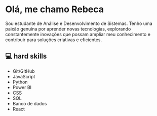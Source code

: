 
# Olá, me chamo Rebeca 

Sou estudante de Análise e Desenvolvimento de Sistemas.
Tenho uma paixão genuína por aprender novas tecnologias, explorando constantemente inovações que possam ampliar meu conhecimento e contribuir para soluções criativas e eficientes.

## 💻 hard skills
- Git/GitHub
- JavaScript
- Python
- Power BI
- CSS
- SQL
- Banco de dados
- React

